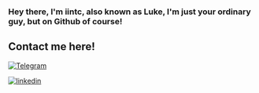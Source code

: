 ### Hey there, I'm iintc, also known as Luke, I'm just your ordinary guy, but on Github of course!


## Contact me here!
<p align="left">
<a href="https://t.me/iintc1" target="_blank"> 
  <img alt="Telegram" src=""/>
  
<p align="left">  
<a href="https://www.linkedin.com/in/MichaelHAsker" target="_blank"> 
  <img alt="linkedin" src="https://img.shields.io/badge/Linkedin-0078d7.svg"/>

